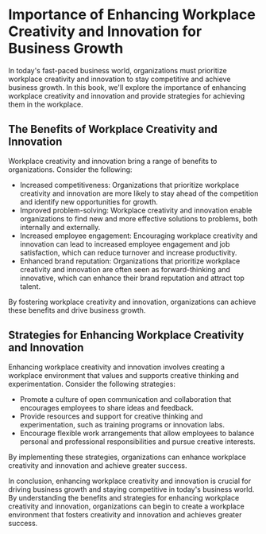 Importance of Enhancing Workplace Creativity and Innovation for Business Growth
=============================================================================================

In today's fast-paced business world, organizations must prioritize workplace creativity and innovation to stay competitive and achieve business growth. In this book, we'll explore the importance of enhancing workplace creativity and innovation and provide strategies for achieving them in the workplace.

The Benefits of Workplace Creativity and Innovation
---------------------------------------------------

Workplace creativity and innovation bring a range of benefits to organizations. Consider the following:

* Increased competitiveness: Organizations that prioritize workplace creativity and innovation are more likely to stay ahead of the competition and identify new opportunities for growth.
* Improved problem-solving: Workplace creativity and innovation enable organizations to find new and more effective solutions to problems, both internally and externally.
* Increased employee engagement: Encouraging workplace creativity and innovation can lead to increased employee engagement and job satisfaction, which can reduce turnover and increase productivity.
* Enhanced brand reputation: Organizations that prioritize workplace creativity and innovation are often seen as forward-thinking and innovative, which can enhance their brand reputation and attract top talent.

By fostering workplace creativity and innovation, organizations can achieve these benefits and drive business growth.

Strategies for Enhancing Workplace Creativity and Innovation
------------------------------------------------------------

Enhancing workplace creativity and innovation involves creating a workplace environment that values and supports creative thinking and experimentation. Consider the following strategies:

* Promote a culture of open communication and collaboration that encourages employees to share ideas and feedback.
* Provide resources and support for creative thinking and experimentation, such as training programs or innovation labs.
* Encourage flexible work arrangements that allow employees to balance personal and professional responsibilities and pursue creative interests.

By implementing these strategies, organizations can enhance workplace creativity and innovation and achieve greater success.

In conclusion, enhancing workplace creativity and innovation is crucial for driving business growth and staying competitive in today's business world. By understanding the benefits and strategies for enhancing workplace creativity and innovation, organizations can begin to create a workplace environment that fosters creativity and innovation and achieves greater success.
